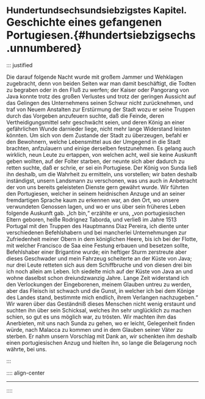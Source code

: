 # <small>Hundertundsechsundsiebzigstes Kapitel.</small><br />Geschichte eines gefangenen Portugiesen.{#hundertsiebzigsechs .unnumbered}

::: justified

Die darauf folgende Nacht wurde mit großem Jammer und Wehklagen zugebracht, denn
von beiden Seiten war man damit beschäftigt, die Todten zu begraben oder in den
Fluß zu werfen; der Kaiser oder Pangorang von Java konnte trotz des großen
Verlustes und trotz der geringen Aussicht auf das Gelingen des Unternehmens
seinen Schwur nicht zurücknehmen, und traf von Neuem Anstalten zur Erstürmung
der Stadt wozu er seine Truppen durch das Vorgeben anzufeuern suchte, daß die
Feinde, deren Vertheidigungsmittel sehr geschwächt seien, und deren König an
einer gefährlichen Wunde darnieder liege, nicht mehr lange Widerstand leisten
könnten. Um sich von dem Zustande der Stadt zu überzeugen, befahl er den
Bewohnern, welche Lebensmittel aus der Umgegend in die Stadt brachten,
anfzulauern und einige derselben festzunehmen. Es gelang auch wirklich, neun
Leute zu ertappen, von welchen acht, weil sie keine Auskunft geben wollten, auf
der Folter starben, der neunte sich aber dadurch zu retten suchte, daß er
schrie, er sei ein Portugiese. Der König von Sunda ließ ihn deshalb, um die
Wahrheit zu ermitteln, uns vorstellen; wir baten deshalb inständigst, unsern
Landsmann zu verschonen, was uns auch in Anbetracht der von uns bereits
geleisteten Dienste gern gewährt wurde. Wir führten den Portugiesen, welcher in
seinem heidnischen Anzuge und an seiner fremdartigen Sprache kaum zu erkennen
war, an den Ort, wo unsere verwundeten Genossen lagen, und wo er uns über sein
früheres Leben folgende Auskunft gab. „Ich bin,“ erzählte er uns, „von
portugiesischen Eltern geboren, heiße Rodrignez Taborda, und verließ im Jahre
1513 Portugal mit den Truppen des Hauptmanns Diaz Pereira, ich diente unter
verschiedenen Befehlshabern und bei mancherlei Unternehmungen zur Zufriedenheit
meiner Obern in dem königlichen Heere, bis ich bei der Flotte, mit welcher
Francisco de Saa eine Festung erbauen und besetzen sollte, Befehlshaber einer
Brigantine wurde; ein heftiger Sturm zerstreute aber dieses Geschwader und mein
Fahrzeug scheiterte an der Küste von Java; nur drei Leute retteten sich aus dem
Schiffbruche und von diesen drei bin ich noch allein am Leben. Ich siedelte mich
auf der Küste von Java an und wohne daselbst schon dreiundzwanzig Jahre. Lange
Zeit widerstand ich den Verlockungen der Eingeborenen, meinem Glauben untreu zu
werden, aber das Fleisch ist schwach und die Gunst, in welcher ich bei dem
Könige des Landes stand, bestimmte mich endlich, ihrem Verlangen nachzugeben.“
Wir waren über das Geständniß dieses Menschen nicht wenig erstaunt und suchten
ihn über sein Schicksal, welches ihn sehr unglücklich zu machen schien, so gut
es uns möglich war, zu trösten. Wir machten ihm das Anerbieten, mit uns nach
Sunda zu gehen, wo er leicht, Gelegenheit finden würde, nach Malacca zu kommen
und in dem Glauben seiner Väter zu sterben. Er nahm unsern Vorschlag mit Dank
an, wir schenkten ihm deshalb einen portugiesischen Anzug und hielten ihn, so
lange die Belagerung noch währte, bei uns.

:::

:::: align-center
****
::::
